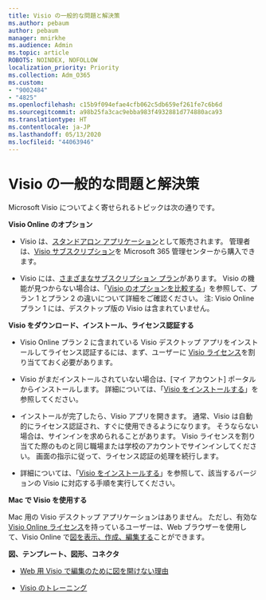 ```yaml
---
title: Visio の一般的な問題と解決策
ms.author: pebaum
author: pebaum
manager: mnirkhe
ms.audience: Admin
ms.topic: article
ROBOTS: NOINDEX, NOFOLLOW
localization_priority: Priority
ms.collection: Adm_O365
ms.custom:
- "9002484"
- "4825"
ms.openlocfilehash: c15b9f094efae4cfb062c5db659ef261fe7c6b6d
ms.sourcegitcommit: a98b25fa3cac9ebba983f4932881d774880aca93
ms.translationtype: HT
ms.contentlocale: ja-JP
ms.lasthandoff: 05/13/2020
ms.locfileid: "44063946"
---
```

# <a name="visio-common-issues-and-resolutions"></a>Visio の一般的な問題と解決策

Microsoft Visio についてよく寄せられるトピックは次の通りです。

**Visio Online のオプション**

- Visio は、[スタンドアロン アプリケーション](https://products.office.com/visio/flowchart-software)として販売されます。 管理者は、[Visio サブスクリプション](https://docs.microsoft.com/alchemyinsights/purchase-visio-subscription)を Microsoft 365 管理センターから購入できます。

- Visio には、[さまざまなサブスクリプション プラン](https://products.office.com/visio/microsoft-visio-plans-and-pricing-compare-visio-options)があります。 Visio の機能が見つからない場合は、「[Visio のオプションを比較する](https://products.office.com/visio/microsoft-visio-plans-and-pricing-compare-visio-options)」を参照して、プラン 1 とプラン 2 の違いについて詳細をご確認ください。  注: Visio Online プラン 1 には、デスクトップ版の Visio は含まれていません。

**Visio をダウンロード、インストール、ライセンス認証する**

- Visio Online プラン 2 に含まれている Visio デスクトップ アプリをインストールしてライセンス認証するには、まず、ユーザーに [Visio ライセンス](https://docs.microsoft.com/office365/admin/subscriptions-and-billing/assign-licenses-to-users)を割り当てておく必要があります。

- Visio がまだインストールされていない場合は、[マイ アカウント] ポータルからインストールします。 詳細については、「[Visio をインストールする](https://support.office.com/article/f98f21e3-aa02-4827-9167-ddab5b025710)」を参照してください。

- インストールが完了したら、Visio アプリを開きます。 通常、Visio は自動的にライセンス認証され、すぐに使用できるようになります。 そうならない場合は、サインインを求められることがあります。 Visio ライセンスを割り当てた際のものと同じ職場または学校のアカウントでサインインしてください。 画面の指示に従って、ライセンス認証の処理を続行します。

- 詳細については、「[Visio をインストールする](https://support.office.com/article/f98f21e3-aa02-4827-9167-ddab5b025710)」を参照して、該当するバージョンの Visio に対応する手順を実行してください。

**Mac で Visio を使用する**

Mac 用の Visio デスクトップ アプリケーションはありません。 ただし、有効な [Visio Online ライセンス](https://docs.microsoft.com/office365/admin/subscriptions-and-billing/assign-licenses-to-users)を持っているユーザーは、Web ブラウザーを使用して、Visio Online で[図を表示、作成、編集する](https://support.office.com/article/06f04845-91b8-4e8f-881f-a43c970735fc)ことができます。

**図、テンプレート、図形、コネクタ**

- [Web 用 Visio で編集のために図を開けない理由](https://support.microsoft.com/office/ea4a23d3-21d3-4878-945e-cf1be4140357)

- [Visio のトレーニング](https://support.office.com/article/visio-training-e058bcfa-1d90-4653-afc6-e84d54cf94a6)
